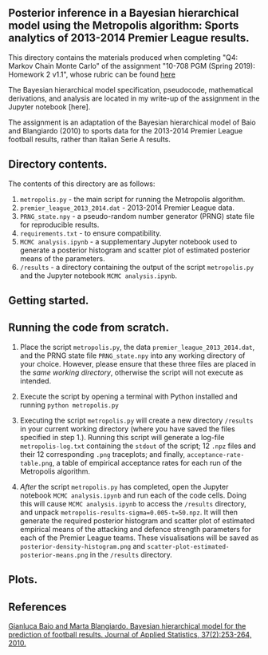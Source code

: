 ## Posterior inference in a Bayesian hierarchical model using the Metropolis algorithm: Sports analytics of 2013-2014 Premier League results.

This directory contains the materials produced when completing "Q4: Markov Chain Monte Carlo" of the assignment "10-708 PGM (Spring 2019): Homework 2 v1.1", whose rubric can be found [here](https://github.com/cyber-rhythms/cmu-10-708-probabilistic-graphical-models-spring-2019/blob/master/homework-assignments/hw-2/hw-2-v1.1.pdf)

The Bayesian hierarchical model specification, pseudocode, mathematical derivations, and analysis are located in my write-up of the assignment in the Jupyter notebook [here].

The assignment is an adaptation of the Bayesian hierarchical model of Baio and Blangiardo (2010) to sports data for the 2013-2014 Premier League football results, rather than Italian Serie A results.

## Directory contents.

The contents of this directory are as follows:

1. `metropolis.py` - the main script for running the Metropolis algorithm.
2. `premier_league_2013_2014.dat` - 2013-2014 Premier League data. 
3. `PRNG_state.npy` - a pseudo-random number generator (PRNG) state file for reproducible results.
4. `requirements.txt` - to ensure compatibility.
5. `MCMC analysis.ipynb` - a supplementary Jupyter notebook used to generate a posterior histogram and scatter plot of estimated posterior means of the parameters.
6. `/results` - a directory containing the output of the script `metropolis.py` and the Jupyter notebook `MCMC analysis.ipynb`.

## Getting started.

## Running the code from scratch.

1.  Place the script `metropolis.py`, the data `premier_league_2013_2014.dat`, and the PRNG state file `PRNG_state.npy` into any working directory of your choice. However, please ensure that these three files are placed in the *same working directory*, otherwise the script will not execute as intended.

2. Execute the script by opening a terminal with Python installed and running `python metropolis.py`

3. Executing the script `metropolis.py` will create a new directory `/results` in your current working directory (where you have saved the files specified in step 1.). Running this script will generate a log-file `metropolis-log.txt` containing the `stdout` of the script; 12 `.npz` files and their 12 corresponding `.png` traceplots; and finally, `acceptance-rate-table.png`, a table of empirical acceptance rates for each run of the Metropolis algorithm.

4. *After* the script `metropolis.py` has completed, open the Jupyter notebook `MCMC analysis.ipynb` and run each of the code cells. Doing this will cause `MCMC analysis.ipynb` to access the `/results` directory, and unpack `metropolis-results-sigma=0.005-t=50.npz`. It will then generate the required posterior histogram and scatter plot of estimated empirical means of the attacking and defence strength parameters for each of the Premier League teams. These visualisations will be saved as `posterior-density-histogram.png` and `scatter-plot-estimated-posterior-means.png` in the `/results` directory.

## Plots.

## References

[Gianluca Baio and Marta Blangiardo. Bayesian hierarchical model for the prediction of football results.
Journal of Applied Statistics, 37(2):253-264, 2010.](https://discovery.ucl.ac.uk/id/eprint/16040/1/16040.pdf)



